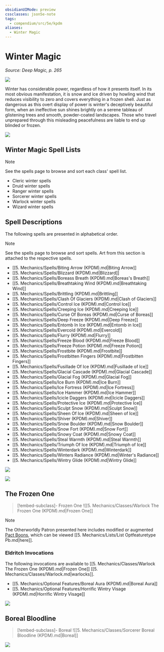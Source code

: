 ```yaml
---
obsidianUIMode: preview
cssclasses: json5e-note
tags:
  - compendium/src/5e/kpdm
aliases:
  - Winter Magic
---
```

# Winter Magic
*Source: Deep Magic, p. 265* 

![](https://raw.githubusercontent.com/TheGiddyLimit/homebrew/master/_img/KPDM/full/001-0910.webp#center)

Winter has considerable power, regardless of how it presents itself. In its most obvious manifestation, it is snow and ice driven by howling wind that reduces visibility to zero and covers everything in a frozen shell. Just as dangerous as this overt display of power is winter's deceptively beautiful form, when an ineffective sun shines brightly on a serene tableau of glistening trees and smooth, powder-coated landscapes. Those who travel unprepared through this misleading peacefulness are liable to end up blinded or frozen.

![](https://raw.githubusercontent.com/TheGiddyLimit/homebrew/master/_img/KPDM/0092.webp#center)

## Winter Magic Spell Lists

> [!note]
> See the spells page to browse and sort each class' spell list.

- Cleric winter spells  
- Druid winter spells  
- Ranger winter spells  
- Sorcerer winter spells  
- Warlock winter spells  
- Wizard winter spells  

## Spell Descriptions

The following spells are presented in alphabetical order.

> [!note]
> See the spells page to browse and sort spells. Art from this section is attached to the respective spells.

- [[5. Mechanics/Spells/Biting Arrow (KPDM).md\|Biting Arrow]]  
- [[5. Mechanics/Spells/Blizzard (KPDM).md\|Blizzard]]  
- [[5. Mechanics/Spells/Boreass Breath (KPDM).md\|Boreas's Breath]]  
- [[5. Mechanics/Spells/Breathtaking Wind (KPDM).md\|Breathtaking Wind]]  
- [[5. Mechanics/Spells/Brittling (KPDM).md\|Brittling]]  
- [[5. Mechanics/Spells/Clash Of Glaciers (KPDM).md\|Clash of Glaciers]]  
- [[5. Mechanics/Spells/Control Ice (KPDM).md\|Control Ice]]  
- [[5. Mechanics/Spells/Creeping Ice (KPDM).md\|Creeping Ice]]  
- [[5. Mechanics/Spells/Curse Of Boreas (KPDM).md\|Curse of Boreas]]  
- [[5. Mechanics/Spells/Deep Freeze (KPDM).md\|Deep Freeze]]  
- [[5. Mechanics/Spells/Entomb In Ice (KPDM).md\|Entomb in Ice]]  
- [[5. Mechanics/Spells/Evercold (KPDM).md\|Evercold]]  
- [[5. Mechanics/Spells/Flurry (KPDM).md\|Flurry]]  
- [[5. Mechanics/Spells/Freeze Blood (KPDM).md\|Freeze Blood]]  
- [[5. Mechanics/Spells/Freeze Potion (KPDM).md\|Freeze Potion]]  
- [[5. Mechanics/Spells/Frostbite (KPDM).md\|Frostbite]]  
- [[5. Mechanics/Spells/Frostbitten Fingers (KPDM).md\|Frostbitten Fingers]]  
- [[5. Mechanics/Spells/Fusillade Of Ice (KPDM).md\|Fusillade of Ice]]  
- [[5. Mechanics/Spells/Glacial Cascade (KPDM).md\|Glacial Cascade]]  
- [[5. Mechanics/Spells/Glacial Fog (KPDM).md\|Glacial Fog]]  
- [[5. Mechanics/Spells/Ice Burn (KPDM).md\|Ice Burn]]  
- [[5. Mechanics/Spells/Ice Fortress (KPDM).md\|Ice Fortress]]  
- [[5. Mechanics/Spells/Ice Hammer (KPDM).md\|Ice Hammer]]  
- [[5. Mechanics/Spells/Icicle Daggers (KPDM).md\|Icicle Daggers]]  
- [[5. Mechanics/Spells/Protective Ice (KPDM).md\|Protective Ice]]  
- [[5. Mechanics/Spells/Sculpt Snow (KPDM).md\|Sculpt Snow]]  
- [[5. Mechanics/Spells/Sheen Of Ice (KPDM).md\|Sheen of Ice]]  
- [[5. Mechanics/Spells/Shiver (KPDM).md\|Shiver]]  
- [[5. Mechanics/Spells/Snow Boulder (KPDM).md\|Snow Boulder]]  
- [[5. Mechanics/Spells/Snow Fort (KPDM).md\|Snow Fort]]  
- [[5. Mechanics/Spells/Snowy Coat (KPDM).md\|Snowy Coat]]  
- [[5. Mechanics/Spells/Steal Warmth (KPDM).md\|Steal Warmth]]  
- [[5. Mechanics/Spells/Triumph Of Ice (KPDM).md\|Triumph of Ice]]  
- [[5. Mechanics/Spells/Winterdark (KPDM).md\|Winterdark]]  
- [[5. Mechanics/Spells/Winters Radiance (KPDM).md\|Winter's Radiance]]  
- [[5. Mechanics/Spells/Wintry Glide (KPDM).md\|Wintry Glide]]  

![](https://raw.githubusercontent.com/TheGiddyLimit/homebrew/master/_img/KPDM/0094.webp#center)

![](https://raw.githubusercontent.com/TheGiddyLimit/homebrew/master/_img/KPDM/full/001-0936.webp#center)

## The Frozen One

> [!embed-subclass]- Frozen One
> ![[5. Mechanics/Classes/Warlock The Frozen One (KPDM).md\|Frozen One]]

> [!note]
> The Otherworldly Patron presented here includes modified or augmented [Pact Boons](compendium/classes/warlock.md#Pact%20Boon%20(Level%203)), which can be viewed [[5. Mechanics/Lists/List Optfeaturetype Pb.md\|here]].

### Eldritch Invocations

The following invocations are available to [[5. Mechanics/Classes/Warlock The Frozen One (KPDM).md\|Frozen One]] [[5. Mechanics/Classes/Warlock.md\|warlocks]].

- [[5. Mechanics/Optional Features/Boreal Aura (KPDM).md\|Boreal Aura]]  
- [[5. Mechanics/Optional Features/Horrific Wintry Visage (KPDM).md\|Horrific Wintry Visage]]  

![](https://raw.githubusercontent.com/TheGiddyLimit/homebrew/master/_img/KPDM/0095.webp#center)

## Boreal Bloodline

> [!embed-subclass]- Boreal
> ![[5. Mechanics/Classes/Sorcerer Boreal Bloodline (KPDM).md\|Boreal]]

![](https://raw.githubusercontent.com/TheGiddyLimit/homebrew/master/_img/KPDM/0096.webp#center)
